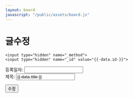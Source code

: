 ```yaml
---
layout: board
javascript: "/public/assets/board.js"
---
```


# 글수정

<form action="" method='post' id='board'>

    <input type="hidden" name="_method">
    <input type="hidden" name="_id" value="{{-data.id-}}">

  <div class="form-group">
    <label for="regdate">등록일자:</label>
    <input type="text" name='regdate' class="form-control" id="regdate">
  </div>

  <div class="form-group">
    <label for="title">제목:</label>
    <input type="text" name='title' class="form-control" value='{{-data.title-}}' id="title">
  </div>

  <button type="butten" class="btn btn-primary" id="board_modify">수정</button>
</form>